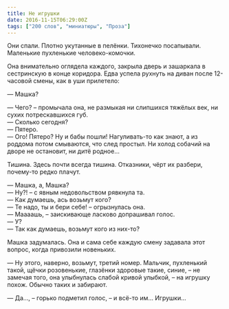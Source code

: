 ```yaml
---
title: Не игрушки
date: 2016-11-15T06:29:00Z
tags: ["200 слов", "миниатюры", "Проза"]
---
```


Они спали. Плотно укутанные в пелёнки. Тихонечко посапывали. Маленькие пухленькие человеко-комочки.

Она внимательно оглядела каждого, закрыла дверь и зашаркала в сестринскую в конце коридора. Едва успела рухнуть на диван после 12-часовой смены, как в уши прилетело:

— Машка?

— Чего? – промычала она, не размыкая ни слипшихся тяжёлых век, ни сухих потрескавшихся губ.  
— Сколько сегодня?  
— Пятеро.  
— Ого! Пятеро? Ну и бабы пошли! Нагуливать-то как знают, а из роддома потом смываются, что след простыл. Ни холод собачий на дворе не остановит, ни дитё родное…

Тишина. Здесь почти всегда тишина. Отказники, чёрт их разбери, почему-то редко плачут.

— Машка, а, Машка?  
— Ну?! – с явным недовольством рявкнула та.  
— Как думаешь, ась возьмут кого?  
— Те надо, ты и бери себе! – огрызнулась она.  
— Маааашь, – заискивающе ласково допрашивал голос.  
— У?  
— Так как думаешь, возьмут кого из них-то?

Машка задумалась. Она и сама себе каждую смену задавала этот вопрос, когда привозили новеньких.

— Ну этого, наверно, возьмут, третий номер. Мальчик, пухленький такой, щёчки розовенькие, глазёнки здоровые такие, синие, – не замечая того, она улыбнулась слабой кривой улыбкой, – на игрушку похож. Обычно таких и забирают.

— Да…, – горько подметил голос, – и всё-то им… Игрушки…  
